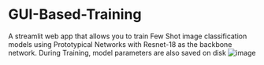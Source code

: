 # GUI-Based-Training
A streamlit web app that allows you to train Few Shot image classification models using Prototypical Networks with Resnet-18 as the backbone network. During Training, model parameters are also saved on disk
![image](https://user-images.githubusercontent.com/75773763/169363347-ae977b3c-df85-4392-8d0d-a385ee71980c.png)
